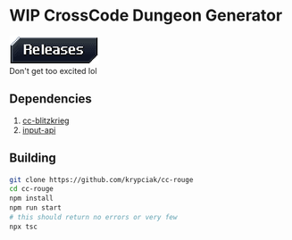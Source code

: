 # WIP CrossCode Dungeon Generator

![Realeses](https://github.com/CCDirectLink/organization/blob/master/assets/badges/releases%402x.png)  
Don't get too excited lol

## Dependencies
1. [cc-blitzkrieg](https://github.com/krypciak/cc-blitzkrieg)
2. [input-api](https://github.com/CCDirectLink/input-api)
		

## Building
```bash
git clone https://github.com/krypciak/cc-rouge
cd cc-rouge
npm install
npm run start
# this should return no errors or very few
npx tsc
```
